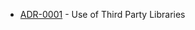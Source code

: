 

<!-- adrlog -->

* [ADR-0001](0001-third-party-libs.md) - Use of Third Party Libraries

<!-- adrlogstop -->










